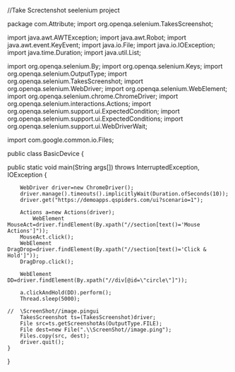 //Take Screctenshot  seelenium project


package com.Attribute;
import org.openqa.selenium.TakesScreenshot;

import java.awt.AWTException;
import java.awt.Robot;
import java.awt.event.KeyEvent;
import java.io.File;
import java.io.IOException;
import java.time.Duration;
import java.util.List;

import org.openqa.selenium.By;
import org.openqa.selenium.Keys;
import org.openqa.selenium.OutputType;
import org.openqa.selenium.TakesScreenshot;
import org.openqa.selenium.WebDriver;
import org.openqa.selenium.WebElement;
import org.openqa.selenium.chrome.ChromeDriver;
import org.openqa.selenium.interactions.Actions;
import org.openqa.selenium.support.ui.ExpectedCondition;
import org.openqa.selenium.support.ui.ExpectedConditions;
import org.openqa.selenium.support.ui.WebDriverWait;

import com.google.common.io.Files;

public class BasicDevice {

public static void main(String args[]) throws InterruptedException, IOException {
  		
  		WebDriver driver=new ChromeDriver();
  		driver.manage().timeouts().implicitlyWait(Duration.ofSeconds(10));
  		driver.get("https://demoapps.qspiders.com/ui?scenario=1");
  		
  		Actions a=new Actions(driver);
    		WebElement MouseAct=driver.findElement(By.xpath("//section[text()='Mouse Actions']"));
  		MouseAct.click();
  		WebElement DragDrop=driver.findElement(By.xpath("//section[text()='Click & Hold']"));
  		DragDrop.click();
  		
  		WebElement DD=driver.findElement(By.xpath("//div[@id=\"circle\"]"));

  		a.clickAndHold(DD).perform();
  		Thread.sleep(5000);
  		
  	//	\ScreenShot//image.pingui
  		TakesScreenshot ts=(TakesScreenshot)driver;
  		File src=ts.getScreenshotAs(OutputType.FILE);
  		File dest=new File(".\\ScreenShot//image.ping");
  		Files.copy(src, dest);
  		driver.quit();
  	}


	
}

